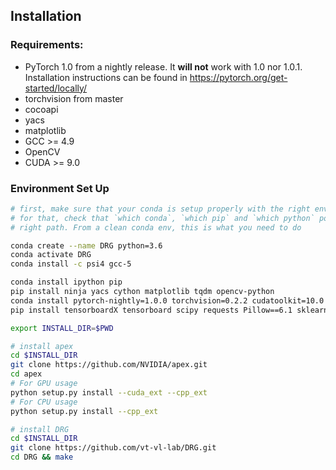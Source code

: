 ## Installation

### Requirements:
- PyTorch 1.0 from a nightly release. It **will not** work with 1.0 nor 1.0.1. Installation instructions can be found in https://pytorch.org/get-started/locally/
- torchvision from master
- cocoapi
- yacs
- matplotlib
- GCC >= 4.9
- OpenCV
- CUDA >= 9.0


### Environment Set Up

```bash
# first, make sure that your conda is setup properly with the right environment
# for that, check that `which conda`, `which pip` and `which python` points to the
# right path. From a clean conda env, this is what you need to do

conda create --name DRG python=3.6
conda activate DRG
conda install -c psi4 gcc-5

conda install ipython pip
pip install ninja yacs cython matplotlib tqdm opencv-python
conda install pytorch-nightly=1.0.0 torchvision=0.2.2 cudatoolkit=10.0 -c pytorch
pip install tensorboardX tensorboard scipy requests Pillow==6.1 sklearn pandas scikit-image

export INSTALL_DIR=$PWD

# install apex
cd $INSTALL_DIR
git clone https://github.com/NVIDIA/apex.git
cd apex
# For GPU usage
python setup.py install --cuda_ext --cpp_ext
# For CPU usage
python setup.py install --cpp_ext

# install DRG
cd $INSTALL_DIR
git clone https://github.com/vt-vl-lab/DRG.git
cd DRG && make
```
